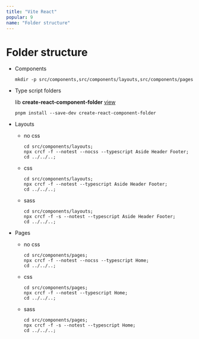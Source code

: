 ```yaml
---
title: "Vite React"
popular: 9
name: "Folder structure"
---
```


# Folder structure

- Components

  ```
  mkdir -p src/components,src/components/layouts,src/components/pages
  ```

- Type script folders

  lib **create-react-component-folder** [view](https://www.npmjs.com/package/create-react-component-folder?activeTab=readme)

  ```
  pnpm install --save-dev create-react-component-folder
  ```

- Layouts

  - no css

    ```
    cd src/components/layouts;
    npx crcf -f --notest --nocss --typescript Aside Header Footer;
    cd ../../..;
    ```

  - css

    ```
    cd src/components/layouts;
    npx crcf -f --notest --typescript Aside Header Footer;
    cd ../../..;
    ```

  - sass

    ```
    cd src/components/layouts;
    npx crcf -f -s --notest --typescript Aside Header Footer;
    cd ../../..;
    ```

- Pages

  - no css

    ```
    cd src/components/pages;
    npx crcf -f --notest --nocss --typescript Home;
    cd ../../..;
    ```

  - css

    ```
    cd src/components/pages;
    npx crcf -f --notest --typescript Home;
    cd ../../..;
    ```

  - sass

    ```
    cd src/components/pages;
    npx crcf -f -s --notest --typescript Home;
    cd ../../..;
    ```
